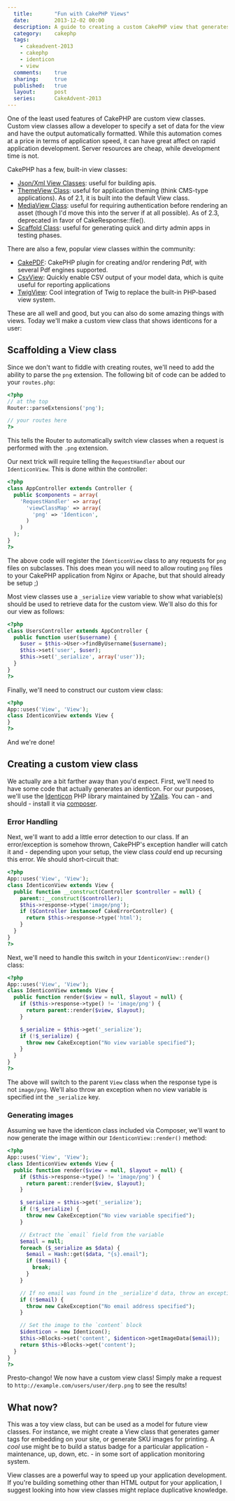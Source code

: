 ```yaml
---
  title:       "Fun with CakePHP Views"
  date:        2013-12-02 00:00
  description: A guide to creating a custom CakePHP view that generates identicon png images for users
  category:    cakephp
  tags:
    - cakeadvent-2013
    - cakephp
    - identicon
    - view
  comments:    true
  sharing:     true
  published:   true
  layout:      post
  series:      CakeAdvent-2013
---
```


One of the least used features of CakePHP are custom view classes. Custom view classes allow a developer to specify a set of data for the view and have the output automatically formatted. While this automation comes at a price in terms of application speed, it can have great affect on rapid application development. Server resources are cheap, while development time is not.

CakePHP has a few, built-in view classes:

- [Json/Xml View Classes](http://book.cakephp.org/2.0/en/views/json-and-xml-views.html): useful for building apis.
- [ThemeView Class](http://book.cakephp.org/2.0/en/views/themes.html): useful for application theming (think CMS-type applications). As of 2.1, it is built into the default View class.
- [MediaView Class](http://book.cakephp.org/2.0/en/views/media-view.html): useful for requiring authentication before rendering an asset (though I'd move this into the server if at all possible). As of 2.3, deprecated in favor of CakeResponse::file().
- [Scaffold Class](http://book.cakephp.org/2.0/en/controllers/scaffolding.html): useful for generating quick and dirty admin apps in testing phases.

There are also a few, popular view classes within the community:

- [CakePDF](https://github.com/ceeram/cakepdf): CakePHP plugin for creating and/or rendering Pdf, with several Pdf engines supported.
- [CsvView](https://github.com/josegonzalez/cakephp-csvview): Quickly enable CSV output of your model data, which is quite useful for reporting applications
- [TwigView](https://github.com/predominant/TwigView): Cool integration of Twig to replace the built-in PHP-based view system.

These are all well and good, but you can also do some amazing things with views. Today we'll make a custom view class that shows identicons for a user:

## Scaffolding a View class

Since we don't want to fiddle with creating routes, we'll need to add the ability to parse the `png` extension. The following bit of code can be added to your `routes.php`:

```php
<?php
// at the top
Router::parseExtensions('png');

// your routes here
?>
```

This tells the Router to automatically switch view classes when a request is performed with the `.png` extension.

Our next trick will require telling the `RequestHandler` about our `IdenticonView`. This is done within the controller:

```php
<?php
class AppController extends Controller {
  public $components = array(
    'RequestHandler' => array(
      'viewClassMap' => array(
        'png' => 'Identicon',
      )
    )
  );
}
?>
```

The above code will register the `IdenticonView` class to any requests for `png` files on subclasses. This does mean you will need to allow routing `png` files to your CakePHP application from Nginx or Apache, but that should already be setup ;)

Most view classes use a `_serialize` view variable to show what variable(s) should be used to retrieve data for the custom view. We'll also do this for our view as follows:

```php
<?php
class UsersController extends AppController {
  public function user($username) {
    $user = $this->User->findByUsername($username);
    $this->set('user', $user);
    $this->set('_serialize', array('user'));
  }
}
?>
```

Finally, we'll need to construct our custom view class:

```php
<?php
App::uses('View', 'View');
class IdenticonView extends View {
}
?>
```

And we're done!

## Creating a custom view class

We actually are a bit farther away than you'd expect. First, we'll need to have some code that actually generates an identicon. For our purposes, we'll use the [Identicon](https://github.com/yzalis/Identicon/) PHP library maintained by [YZalis](http://yzalis.com/). You can - and should - install it via [composer](http://getcomposer.org/).

### Error Handling

Next, we'll want to add a little error detection to our class. If an error/exception is somehow thrown, CakePHP's exception handler will catch it and - depending upon your setup, the view class *could* end up recursing this error. We should short-circuit that:

```php
<?php
App::uses('View', 'View');
class IdenticonView extends View {
  public function __construct(Controller $controller = null) {
    parent::__construct($controller);
    $this->response->type('image/png');
    if ($Controller instanceof CakeErrorController) {
      return $this->response->type('html');
    }
  }
}
?>
```

Next, we'll need to handle this switch in your `IdenticonView::render()` class:


```php
<?php
App::uses('View', 'View');
class IdenticonView extends View {
  public function render($view = null, $layout = null) {
    if ($this->response->type() != 'image/png') {
      return parent::render($view, $layout);
    }

    $_serialize = $this->get('_serialize');
    if (!$_serialize) {
      throw new CakeException("No view variable specified");
    }
  }
}
?>
```

The above will switch to the parent `View` class when the response type is not `image/png`. We'll also throw an exception when no view variable is specified int the `_serialize` key.

### Generating images

Assuming we have the identicon class included via Composer, we'll want to now generate the image within our `IdenticonView::render()` method:

```php
<?php
App::uses('View', 'View');
class IdenticonView extends View {
  public function render($view = null, $layout = null) {
    if ($this->response->type() != 'image/png') {
      return parent::render($view, $layout);
    }

    $_serialize = $this->get('_serialize');
    if (!$_serialize) {
      throw new CakeException("No view variable specified");
    }

    // Extract the `email` field from the variable
    $email = null;
    foreach ($_serialize as $data) {
      $email = Hash::get($data, "{s}.email");
      if ($email) {
        break;
      }
    }

    // If no email was found in the _serialize'd data, throw an exception
    if (!$email) {
      throw new CakeException("No email address specified");
    }

    // Set the image to the `content` block
    $identicon = new Identicon();
    $this->Blocks->set('content', $identicon->getImageData($email));
    return $this->Blocks->get('content');
  }
}
?>
```

Presto-chango! We now have a custom view class! Simply make a request to `http://example.com/users/user/derp.png` to see the results!

## What now?

This was a toy view class, but can be used as a model for future view classes. For instance, we might create a View class that generates gamer tags for embedding on your site, or generate SKU images for printing. A *cool* use might be to build a status badge for a particular application - maintenance, up, down, etc. - in some sort of application monitoring system.

View classes are a powerful way to speed up your application development. If you're building something other than HTML output for your application, I suggest looking into how view classes might replace duplicative knowledge.

